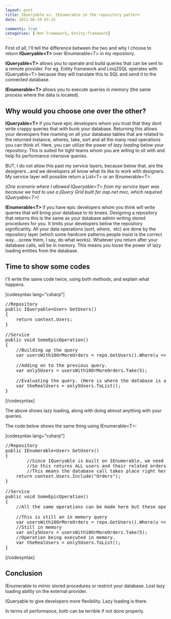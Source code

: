 ```yaml
---
layout: post
title: IQueryable vs. IEnumerable in the repository pattern
date: 2011-06-29 03:15

comments: true
categories: [.Net Framework, Entity-framework]
---
```

First of all, I'll tell the difference between the two and why I choose to return <strong>IQueryable&lt;T&gt; </strong>over IEnumerable&lt;T&gt; in my repository.

<strong>IQueryable&lt;T&gt;</strong> allows you to operate and build queries that can be sent to a remote provider. For eg. Entity framework and Linq2SQL operates with IQueryable&lt;T&gt; because they will translate this to SQL and send it to the connected database.

<strong>IEnumerable&lt;T&gt; </strong>allows you to execute queries in memory (the same process where the data is located).
<h2>Why would you choose one over the other?</h2>
<strong>IQueryable&lt;T&gt; </strong>if you have epic developers whom you trust that they dont write crappy queries that with bunk your database. Returning this allows your developers free roaming on all your database tables that are related to the returned instance, wheres, take, sort and all the many read operations you can think of. Here, you can utilize the power of <em>lazy loading</em> below your repository. This is suited for tight teams whom you are willing to sit with and help fix performance intensive queries.

BUT, I do not allow this past my service layers, because below that, are the designers...and we developers all know what its like to work with designers. My service layer will possible return a List&lt;T&gt; or an IEnumerable&lt;T&gt;.

(<em>One scenario where I allowed IQueryable&lt;T&gt; from my service layer was because we had to use a jQuery Grid built for asp.net mvc, which required IQueryable&lt;T&gt;)</em>

<strong>IEnumerable&lt;T&gt; </strong>if you have epic developers whom you think will write queries that will bring your database to its knees. Designing a repository that returns this is the same as your database admin writing stored procedures for you. It limits your developers below the repository significantly. All your data operations (sort, where,  etc) are done by the repository layer (which some hardcore patterns people insist is the correct way....screw them, I say, do what works). Whatever you return after your database calls, will be in memory. This means you loose the power of lazy loading entities from the database.
<h2>Time to show some codes</h2>
I'll write the same code twice, using both methods, and explain what happens.

[codesyntax lang="csharp"]
<pre>//Repository
public IQueryable&lt;User&gt; GetUsers()
{
	return context.Users;
}

//Service
public void SomeEpicOperation()
{
	//Building up the query
	var usersWith10OrMoreOrders = repo.GetUsers().Where(u =&gt; u.Orders.Count &gt; 10);

	//Adding on to the previous query.
	var only5Users = usersWith10OrMoreOrders.Take(5);

	//Evaluating the query. (Here is where the database is actually called)
	var theRealUsers = only5Users.ToList();
}</pre>
[/codesyntax]

The above shows lazy loading, along with doing almost anything with your queries.

The code below shows the same thing using IEnumerable&lt;T&gt;:

[codesyntax lang="csharp"]
<pre>//Repository
public IEnumerable&lt;User&gt; GetUsers()
{
        //Since IQueryable is built on IEnumerable, we need no cast.
        //So this returns ALL users and their related orders from the database into memory after the forced evaluation to IEnumerable.
        //This means the database call takes place right here.
	return context.Users.Include("Orders");
}

//Service
public void SomeEpicOperation()
{
	//All the same operations can be made here but these operations are done in memory after being forced to evaluate

	//This is still an in memory query
	var usersWith10OrMoreOrders = repo.GetUsers().Where(u =&gt; u.Orders.Count &gt; 10);
	//Still in memory
	var only5Users = usersWith10OrMoreOrders.Take(5);
	//Operation being executed in memory.
	var theRealUsers = only5Users.ToList();
}</pre>
[/codesyntax]
<h2>Conclusion</h2>
IEnumerable to mimic stored procedures or restrict your database. Lost lazy loading ability on the external provider.

IQueryable to give developers more flexibility. Lazy loading is there.

In terms of performance, both can be terrible if not done properly.
